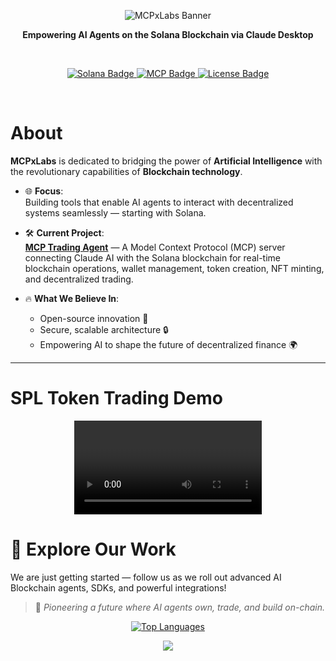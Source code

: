 <p align="center">
  <img src="https://capsule-render.vercel.app/api?type=waving&color=f97e60&height=200&section=header&text=MCPxLabs&fontSize=60&fontAlignY=35&animation=fadeIn&fontColor=ffffff" alt="MCPxLabs Banner"/>
</p>

<p align="center">
  <b> Empowering AI Agents on the Solana Blockchain via Claude Desktop </b>
</p>

<br>

<p align="center">
  <a href="https://github.com/MCPxLabs">
    <img src="https://img.shields.io/badge/Blockchain-Solana-14f195?style=for-the-badge&logo=solana&logoColor=white" alt="Solana Badge"/>
    <img src="https://img.shields.io/badge/AI-Model%20Context%20Protocol-blueviolet?style=for-the-badge&logo=openai&logoColor=white" alt="MCP Badge"/>
    <img src="https://img.shields.io/badge/License-ISC-9cf?style=for-the-badge" alt="License Badge"/>
  </a>
</p>

<br>

# About

**MCPxLabs** is dedicated to bridging the power of **Artificial Intelligence** with the revolutionary capabilities of **Blockchain technology**.

- 🌐 **Focus**:  
  Building tools that enable AI agents to interact with decentralized systems seamlessly — starting with Solana.

- 🛠️ **Current Project**:  
  [**MCP Trading Agent**](https://github.com/MCPxLabs/mcpsol) — A Model Context Protocol (MCP) server connecting Claude AI with the Solana blockchain for real-time blockchain operations, wallet management, token creation, NFT minting, and decentralized trading.

- 🔥 **What We Believe In**:  
  - Open-source innovation 🤝  
  - Secure, scalable architecture 🔒  
  - Empowering AI to shape the future of decentralized finance 🌍  

---
# SPL Token Trading Demo
<div align="center">
<video>https://github.com/user-attachments/assets/14b36e6e-390d-457a-a735-963071985c0e</video>
</div>

# 🌟 Explore Our Work

We are just getting started — follow us as we roll out advanced AI Blockchain agents, SDKs, and powerful integrations!

> 🧠 *Pioneering a future where AI agents own, trade, and build on-chain.*



<p align="center">
  <a href="https://github.com/MCPxLabs">
    <img src="https://github-readme-stats.vercel.app/api/top-langs/?username=MCPxLabs&layout=donut&theme=radical&hide_border=true" alt="Top Languages"/>
  </a>
</p>


<p align="center">
  <img src="https://capsule-render.vercel.app/api?type=waving&color=f97e60&height=150&section=footer"/>
</p>
